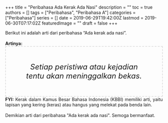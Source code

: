 +++
title = "Peribahasa Ada Kerak Ada Nasi"
description = ""
toc = true
authors = []
tags = ["Peribahasa", "Peribahasa A"]
categories = ["Peribahasa"]
series = []
date = 2019-06-29T19:42:00Z
lastmod = 2019-06-30T07:17:02Z
featuredImage = ""
draft = false
+++

<div dir="ltr" style="text-align: left;" trbidi="on"><div style="text-align: justify;">Berikut ini adalah arti dari peribahasa “Ada kerak ada nasi”.</div><br /><div style="text-align: justify;"><b>Artinya:</b></div><div style="border: 2px dashed #ddd; font-size: 24px; height: auto; margin: 0 auto; padding: 50px; text-align: center; width: auto;"><i>Setiap peristiwa atau kejadian tentu akan meninggalkan bekas.</i></div><div style="text-align: justify;"><b>FYI:</b> Kerak dalam Kamus Besar Bahasa Indonesia (KBBI) memiliki arti, yaitu lapisan yang kering (keras) atau hangus yang melekat pada benda lain.<br /><br /></div><div style="text-align: justify;">Demikian arti dari peribahasa "Ada kerak ada nasi". Semoga bermanfaat.</div></div>
